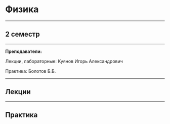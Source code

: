 # Физика
____________
## 2 семестр
___________
**Преподаватели:**

Лекции, лабораторные: Куянов Игорь Александрович

Практика: Болотов Б.Б.

_________
## Лекции
_________
## Практика
